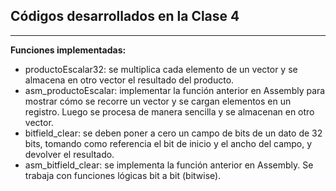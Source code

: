 ## Códigos desarrollados en la Clase 4

***

**Funciones implementadas:**  
- productoEscalar32: se multiplica cada elemento de un vector y se almacena en otro vector el resultado del producto.  
- asm_productoEscalar: implementar la función anterior en Assembly para mostrar cómo se recorre un vector y se cargan elementos en un registro. Luego se procesa de manera sencilla y se almacenan en otro vector.  
- bitfield_clear: se deben poner a cero un campo de bits de un dato de 32 bits, tomando como referencia el bit de inicio y el ancho del campo, y devolver el resultado.  
- asm_bitfield_clear: se implementa la función anterior en Assembly. Se trabaja con funciones lógicas bit a bit (bitwise).  
